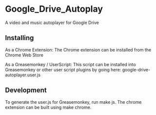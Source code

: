 # Google_Drive_Autoplay
A video and music autoplayer for Google Drive

## Installing
As a Chrome Extension:
The Chrome extension can be installed from the Chrome Web Store

As a Greasemonkey / UserScript:
This script can be installed into Greasemonkey or other user script plugins by going here: google-drive-autoplayer.user.js

## Development
To generate the user.js for Greasemonkey, run make js.
The chrome extension can be built using make chrome.
